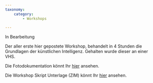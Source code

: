 ```yaml
---
taxonomy:
    category:
        - Workshops
        
---
```

In Bearbeitung

Der aller erste hier gepostete Workshop, behandelt in 4 Stunden die Grundlagen der künstlichen Intelligenz.
Gehalten wurde dieser an einer VHS.

Die Fotodokumentation könnt Ihr [hier](https://ki-workshop.org/protokoll-ki-grundlagen-4h/) ansehen.

Die Workshop Skript Unterlage (ZIM) könnt Ihr [hier](
https://ki-workshop.org/skript-ki-grundlagen-4h/) ansehen.

